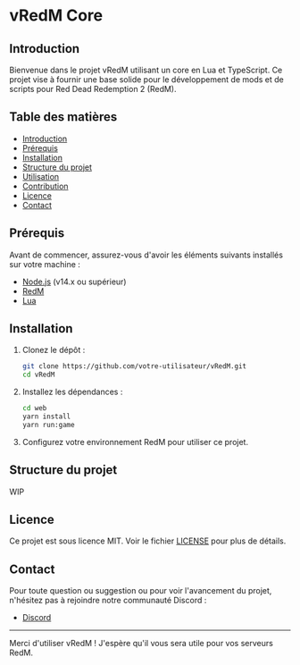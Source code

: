 # vRedM Core

## Introduction

Bienvenue dans le projet vRedM utilisant un core en Lua et TypeScript. Ce projet vise à fournir une base solide pour le développement de mods et de scripts pour Red Dead Redemption 2 (RedM).

## Table des matières

- [Introduction](#introduction)
- [Prérequis](#prérequis)
- [Installation](#installation)
- [Structure du projet](#structure-du-projet)
- [Utilisation](#utilisation)
- [Contribution](#contribution)
- [Licence](#licence)
- [Contact](#contact)

## Prérequis

Avant de commencer, assurez-vous d'avoir les éléments suivants installés sur votre machine :

- [Node.js](https://nodejs.org/) (v14.x ou supérieur)
- [RedM](https://redm.citizenfx.net/)
- [Lua](https://www.lua.org/)

## Installation

1. Clonez le dépôt :

    ```bash
    git clone https://github.com/votre-utilisateur/vRedM.git
    cd vRedM
    ```

2. Installez les dépendances :

    ```bash
    cd web
    yarn install
    yarn run:game
    ```

3. Configurez votre environnement RedM pour utiliser ce projet.

## Structure du projet

WIP

## Licence

Ce projet est sous licence MIT. Voir le fichier [LICENSE](LICENSE) pour plus de détails.

## Contact

Pour toute question ou suggestion ou pour voir l'avancement du projet, n'hésitez pas à rejoindre notre communauté Discord :

- [Discord](https://discord.gg/tNZ2QAA3gP)

---

Merci d'utiliser vRedM ! J'espère qu'il vous sera utile pour vos serveurs RedM.
